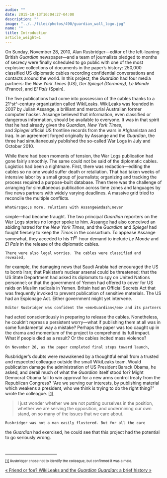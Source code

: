 ```yaml
---
audio: ""
date: 2015-10-13T16:04:27-04:00
description: ""
image: "../../files/photos/490/guardian_wall_logo.jpg"
name: ""
title: Introduction
article_weight=1
---
```


On Sunday, November 28, 2010, Alan Rusbridger—editor of the left-leaning
British *Guardian* newspaper—and a team of journalists pledged to months
of secrecy were finally scheduled to go public with one of the most
explosive collections of documents in the paper’s history: 250,000
classified US diplomatic cables recording confidential conversations and
contacts around the world. In this project, the *Guardian* had four
media partners: the *New York Times* (US), *Der* *Spiegel (*Germany*)*,
*Le Monde* (France), and *El País* (Spain).

The five publications had come into possession of the cables thanks to a
21^st^-century organization called WikiLeaks. WikiLeaks was founded in
2007 by Julian Assange, a brilliant and mercurial Australian former
computer hacker. Assange believed that information, even classified or
dangerous information, should be available to everyone. It was in that
spirit that he had already given the *Guardian, New York Times*,
and *Spiegel* official US frontline records from the wars in Afghanistan
and Iraq. In an agreement forged originally by Assange and the
*Guardian*, the three had simultaneously published the so-called War
Logs in July and October 2010.

While there had been moments of tension, the War Logs publication had
gone fairly smoothly. The same could not be said of the diplomatic
cables. Logistics had been a nightmare. First, there was
redaction—editing the cables so no one would suffer death or
retaliation. That had taken weeks of intensive labor by a small group of
journalists; organizing and tracking the process required a
purpose-built database. Then there was the challenge of arranging for
simultaneous publication across time zones and languages by five news
partners with widely varying deadlines. A massive grid tried to
reconcile the multiple conflicts.


	What&rsquo;s more, relations with Assange&mdash;never 
simple&mdash;had become fraught. The two principal <em>Guardian</em> 
reporters on the War Logs stories no longer spoke to him. Assange had 
also conceived an abiding hatred for the <em>New York Times</em>, and 
the <em>Guardian</em> and <em>Spiegel</em> had fought fiercely to keep 
the <em>Times</em> in the consortium. To appease Assange somewhat, they 
acceded to his 11<sup>th</sup>-hour demand to include <em>Le Monde</em> 
and <em>El Pa&iacute;s</em> in the release of the diplomatic cables.

	There were also legal worries. The cables were classified and revealed, 
for example, the damaging news that Saudi Arabia had encouraged the US to 
bomb Iran; that Pakistan&rsquo;s nuclear arsenal could be threatened; that 
the US State Department had asked its diplomats to spy on United Nations 
personnel; or that the government of Yemen had offered to cover for US 
raids on Muslim radicals in Yemen. Britain had an Official Secrets Act 
that was frequently invoked to prevent publication of sensitive materials. 
The US had an Espionage Act. Either government might yet intervene.

	Editor Rusbridger was confident the <em>Guardian</em> and its partners 
had acted conscientiously in preparing to release the cables. Nonetheless, he 
couldn&rsquo;t repress a persistent worry&mdash;what if publishing them at 
all was in some fundamental way a mistake? Perhaps the paper was too caught 
up in the drama and momentum of the project to comprehend its full impact. 
What if people died as a result? Or the cables incited mass violence?

	On November 26, as the paper completed final steps toward launch, 
Rusbridger&rsquo;s doubts were reawakened by a thoughtful email from a 
trusted and respected colleague outside the small WikiLeaks team. Would 
publication damage the administration of US President Barack Obama, he asked, 
and derail much of what the <em>Guardian</em> itself stood for? Might 
Democrat Obama fail to win approval for a new arms control treaty from 
the Republican Congress? &ldquo;Are we serving our interests, by 
publishing material which weakens a president, who we think is 
trying to do the right thing?&rdquo; wrote the colleague.
<a href="case_id_70_id_625.html#_ftn1" name="_ftnref1" title="">[1]</a>

<blockquote>
	<p>
		I just wonder whether we are not putting ourselves in the 
		position, whether we are serving the opposition, and undermining our 
		own stand, on so many of the issues that we care about.
	</p>
</blockquote>

	Rusbridger was not a man easily flustered. But for all the care 
the <em>Guardian</em> had exercised, he could see that this project 
had the potential to go seriously wrong.

<div>
  <br clear="all" />
  <hr align="left" size="1" width="33%" />
  <div id="ftn1">
	<p>
	<span style="font-size: 11px;">
	<a href="case_id_70_id_625.html#_ftnref1" name="_ftn1" title="">[1]</a> 
	Rusbridger chose not to identify the colleague, but confirmed it was a male.
	</span>
	</p>
  </div>
</div>



<div class="book-navigation" style="clear:both">
  <div class="page-links clear-block">
    <a href="case_id_70_id_624_pid_0.html" class="page-previous" title="Go to previous page">
    &#171;&#160;Friend or foe? WikiLeaks and the <i>Guardian</i>
    </a>
    <a href="case_id_70_id_626_pid_0.html" class="page-next" title="Go to next page">
    <i>Guardian</i>: a brief history&#160;&#187;
    </a>
  </div>
</div>